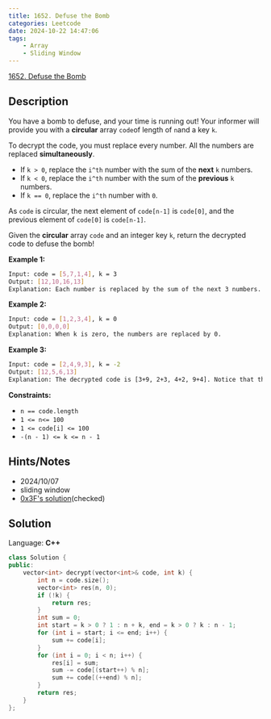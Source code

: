 ```yaml
---
title: 1652. Defuse the Bomb
categories: Leetcode
date: 2024-10-22 14:47:06
tags:
    - Array
    - Sliding Window
---
```


[1652. Defuse the Bomb](https://leetcode.com/problems/defuse-the-bomb/description/)

## Description

You have a bomb to defuse, and your time is running out! Your informer will provide you with a **circular**  array `code`of length of `n`and a key `k`.

To decrypt the code, you must replace every number. All the numbers are replaced **simultaneously**.

- If `k > 0`, replace the `i^th` number with the sum of the **next**  `k` numbers.
- If `k < 0`, replace the `i^th` number with the sum of the **previous**  `k` numbers.
- If `k == 0`, replace the `i^th` number with `0`.

As `code` is circular, the next element of `code[n-1]` is `code[0]`, and the previous element of `code[0]` is `code[n-1]`.

Given the **circular**  array `code` and an integer key `k`, return the decrypted code to defuse the bomb!

**Example 1:**

```bash
Input: code = [5,7,1,4], k = 3
Output: [12,10,16,13]
Explanation: Each number is replaced by the sum of the next 3 numbers. The decrypted code is [7+1+4, 1+4+5, 4+5+7, 5+7+1]. Notice that the numbers wrap around.
```

**Example 2:**

```bash
Input: code = [1,2,3,4], k = 0
Output: [0,0,0,0]
Explanation: When k is zero, the numbers are replaced by 0.
```

**Example 3:**

```bash
Input: code = [2,4,9,3], k = -2
Output: [12,5,6,13]
Explanation: The decrypted code is [3+9, 2+3, 4+2, 9+4]. Notice that the numbers wrap around again. If k is negative, the sum is of the **previous**  numbers.
```

**Constraints:**

- `n == code.length`
- `1 <= n<= 100`
- `1 <= code[i] <= 100`
- `-(n - 1) <= k <= n - 1`

## Hints/Notes

- 2024/10/07
- sliding window
- [0x3F's solution](https://leetcode.cn/problems/defuse-the-bomb/solutions/2765762/on-ding-chang-hua-dong-chuang-kou-python-y2py/)(checked)

## Solution

Language: **C++**

```C++
class Solution {
public:
    vector<int> decrypt(vector<int>& code, int k) {
        int n = code.size();
        vector<int> res(n, 0);
        if (!k) {
            return res;
        }
        int sum = 0;
        int start = k > 0 ? 1 : n + k, end = k > 0 ? k : n - 1;
        for (int i = start; i <= end; i++) {
            sum += code[i];
        }
        for (int i = 0; i < n; i++) {
            res[i] = sum;
            sum -= code[(start++) % n];
            sum += code[(++end) % n];
        }
        return res;
    }
};
```
